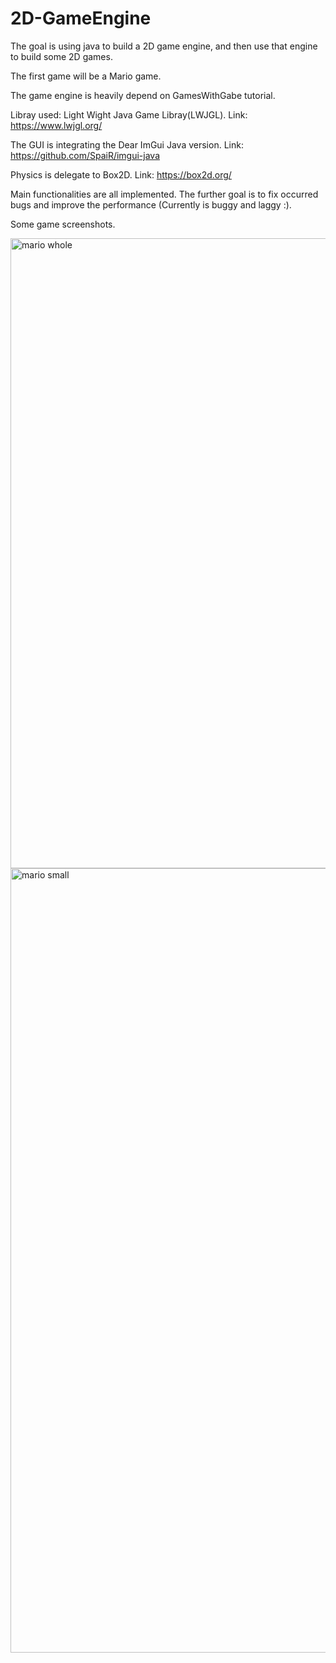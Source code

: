 # 2D-GameEngine

The goal is using java to build a 2D game engine, and then use that engine to build some 2D games.

The first game will be a Mario game.

The game engine is heavily depend on GamesWithGabe tutorial.

Libray used: Light Wight Java Game Libray(LWJGL). Link: https://www.lwjgl.org/

The GUI is integrating the Dear ImGui Java version. Link: https://github.com/SpaiR/imgui-java

Physics is delegate to Box2D. Link: https://box2d.org/


Main functionalities are all implemented. The further goal is to fix occurred bugs and improve the performance (Currently is buggy and laggy :).

Some game screenshots.


<img width="1008" alt="mario whole" src="https://github.com/zeyuli97/2D-GameEngine/assets/77795290/82cd3f50-b9f4-489f-b781-e1757a7461e6">


<img width="1255" alt="mario small" src="https://github.com/zeyuli97/2D-GameEngine/assets/77795290/5cfc3a12-1d13-4b6d-b7c9-1c14621171e9">
